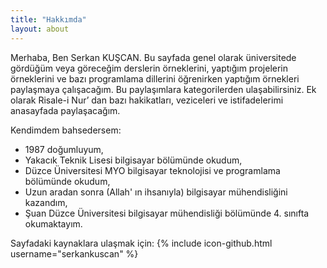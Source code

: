 ```yaml
---
title: "Hakkımda"
layout: about
---
```


Merhaba,
Ben Serkan KUŞCAN. Bu sayfada genel olarak üniversitede gördüğüm veya göreceğim derslerin örneklerini, yaptığım projelerin örneklerini ve bazı programlama dillerini öğrenirken yaptığım örnekleri paylaşmaya çalışacağım. 
Bu paylaşımlara kategorilerden ulaşabilirsiniz. Ek olarak Risale-i Nur’ dan bazı hakikatları, veziceleri ve istifadelerimi anasayfada paylaşacağım.

Kendimdem bahsedersem:
- 1987 doğumluyum,
- Yakacık Teknik Lisesi bilgisayar bölümünde okudum,
- Düzce Üniversitesi MYO bilgisayar teknolojisi ve programlama bölümünde okudum,
- Uzun aradan sonra (Allah' ın ihsanıyla) bilgisayar mühendisliğini kazandım,
- Şuan Düzce Üniversitesi bilgisayar mühendisliği bölümünde 4. sınıfta okumaktayım.



Sayfadaki kaynaklara ulaşmak için: {% include icon-github.html username="serkankuscan" %}
